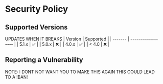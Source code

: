 # Security Policy

## Supported Versions

UPDATES WHEN IT BREAKS
| Version | Supported          |
| ------- | ------------------ |
| 5.1.x   | :white_check_mark: |
| 5.0.x   | :x:                |
| 4.0.x   | :white_check_mark: |
| < 4.0   | :x:                |

## Reporting a Vulnerability

NOTE: I DONT NOT WANT YOU TO MAKE THIS AGAIN THIS COULD LEAD TO A !BAN!
